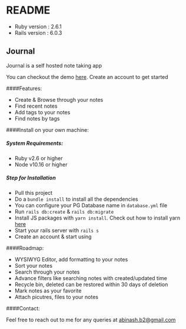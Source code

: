 # README

* Ruby version : 2.6.1
* Rails version : 6.0.3

## Journal

Journal is a self hosted note taking app

You can checkout the demo [here](https://radiant-brushlands-29079.herokuapp.com/). Create an account to get started

####Features:

- Create & Browse through your notes
- Find recent notes
- Add tags to your notes
- Find notes by tags

####Install on your own machine: 

##### System Requirements:

- Ruby v2.6 or higher
- Node v10.16 or higher

##### Step for Installation

- Pull this project
- Do a `bundle install` to install all the dependencies
- You can configure your PG Database name in `database.yml` file
- Run `rails db:create` & `rails db:migrate`
- Install JS packages with `yarn install`. Check out how to install yarn [here](https://classic.yarnpkg.com/en/docs/install/#mac-stable)
- Start your rails server with `rails s`
- Create an account & start using

####Roadmap:

- WYSIWYG Editor, add formatting to your notes
- Sort your notes
- Search through your notes
- Advance filters like searching notes with created/updated time
- Recycle bin, deleted can be restored within 30 days of deletion
- Mark notes as your favorite
- Attach picutres, files to your notes


####Contact:

Feel free to reach out to me for any queries at abinash.b2@gmail.com